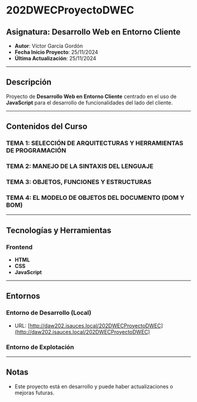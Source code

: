 # 202DWECProyectoDWEC

## Asignatura: Desarrollo Web en Entorno Cliente

- **Autor**: Víctor García Gordón
- **Fecha Inicio Proyecto**: 25/11/2024
- **Última Actualización**: 25/11/2024

---

## Descripción

Proyecto de **Desarrollo Web en Entorno Cliente** centrado en el uso de **JavaScript** para el desarrollo de funcionalidades del lado del cliente.

---

## Contenidos del Curso

### TEMA 1: SELECCIÓN DE ARQUITECTURAS Y HERRAMIENTAS DE PROGRAMACIÓN

### TEMA 2: MANEJO DE LA SINTAXIS DEL LENGUAJE

### TEMA 3: OBJETOS, FUNCIONES Y ESTRUCTURAS

### TEMA 4: EL MODELO DE OBJETOS DEL DOCUMENTO (DOM Y BOM)

---

## Tecnologías y Herramientas

### Frontend

- **HTML**
- **CSS**
- **JavaScript**

---

## Entornos

### Entorno de Desarrollo (Local)

- URL: [http://daw202.isauces.local/202DWECProyectoDWEC](http://daw202.isauces.local/202DWECProyectoDWEC)

### Entorno de Explotación

---

## Notas

- Este proyecto está en desarrollo y puede haber actualizaciones o mejoras futuras.

